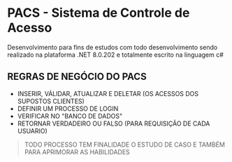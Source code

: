 # PACS - Sistema de Controle de Acesso
Desenvolvimento para fins de estudos 
com todo desenvolvimento sendo realizado na plataforma .NET 8.0.202 e 
totalmente escrito na linguagem c#

## REGRAS DE NEGÓCIO DO PACS
 - INSERIR, VÁLIDAR, ATUALIZAR E DELETAR (OS ACESSOS DOS SUPOSTOS CLIENTES)
 - DEFINIR UM PROCESSO DE LOGIN
 - VERIFICAR NO "BANCO DE DADOS"
 - RETORNAR VERDADEIRO OU FALSO (PARA REQUISIÇÃO DE CADA USUARIO)

> TODO PROCESSO TEM FINALIDADE O ESTUDO DE CASO E TAMBÉM PARA APRIMORAR AS HABILIDADES
